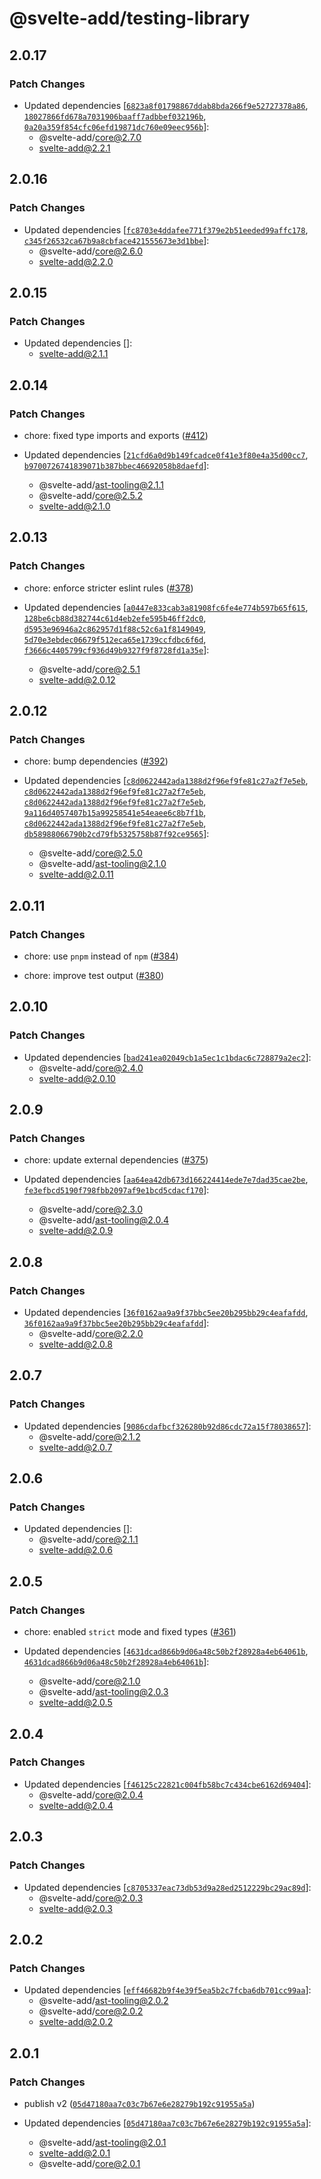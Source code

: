 # @svelte-add/testing-library

## 2.0.17

### Patch Changes

-   Updated dependencies [[`6823a8f01798867ddab8bda266f9e52727378a86`](https://github.com/svelte-add/svelte-add/commit/6823a8f01798867ddab8bda266f9e52727378a86), [`18027866fd678a7031906baaff7adbbef032196b`](https://github.com/svelte-add/svelte-add/commit/18027866fd678a7031906baaff7adbbef032196b), [`0a20a359f854cfc06efd19871dc760e09eec956b`](https://github.com/svelte-add/svelte-add/commit/0a20a359f854cfc06efd19871dc760e09eec956b)]:
    -   @svelte-add/core@2.7.0
    -   svelte-add@2.2.1

## 2.0.16

### Patch Changes

-   Updated dependencies [[`fc8703e4ddafee771f379e2b51eeded99affc178`](https://github.com/svelte-add/svelte-add/commit/fc8703e4ddafee771f379e2b51eeded99affc178), [`c345f26532ca67b9a8cbface421555673e3d1bbe`](https://github.com/svelte-add/svelte-add/commit/c345f26532ca67b9a8cbface421555673e3d1bbe)]:
    -   @svelte-add/core@2.6.0
    -   svelte-add@2.2.0

## 2.0.15

### Patch Changes

-   Updated dependencies []:
    -   svelte-add@2.1.1

## 2.0.14

### Patch Changes

-   chore: fixed type imports and exports ([#412](https://github.com/svelte-add/svelte-add/pull/412))

-   Updated dependencies [[`21cfd6a0d9b149fcadce0f41e3f80e4a35d00cc7`](https://github.com/svelte-add/svelte-add/commit/21cfd6a0d9b149fcadce0f41e3f80e4a35d00cc7), [`b9700726741839071b387bbec46692058b8daefd`](https://github.com/svelte-add/svelte-add/commit/b9700726741839071b387bbec46692058b8daefd)]:
    -   @svelte-add/ast-tooling@2.1.1
    -   @svelte-add/core@2.5.2
    -   svelte-add@2.1.0

## 2.0.13

### Patch Changes

-   chore: enforce stricter eslint rules ([#378](https://github.com/svelte-add/svelte-add/pull/378))

-   Updated dependencies [[`a0447e833cab3a81908fc6fe4e774b597b65f615`](https://github.com/svelte-add/svelte-add/commit/a0447e833cab3a81908fc6fe4e774b597b65f615), [`128be6cb88d382744c61d4eb2efe595b46ff2dc0`](https://github.com/svelte-add/svelte-add/commit/128be6cb88d382744c61d4eb2efe595b46ff2dc0), [`d5953e96946a2c862957d1f88c52c6a1f8149049`](https://github.com/svelte-add/svelte-add/commit/d5953e96946a2c862957d1f88c52c6a1f8149049), [`5d70e3ebdec06679f512eca65e1739ccfdbc6f6d`](https://github.com/svelte-add/svelte-add/commit/5d70e3ebdec06679f512eca65e1739ccfdbc6f6d), [`f3666c4405799cf936d49b9327f9f8728fd1a35e`](https://github.com/svelte-add/svelte-add/commit/f3666c4405799cf936d49b9327f9f8728fd1a35e)]:
    -   @svelte-add/core@2.5.1
    -   svelte-add@2.0.12

## 2.0.12

### Patch Changes

-   chore: bump dependencies ([#392](https://github.com/svelte-add/svelte-add/pull/392))

-   Updated dependencies [[`c8d0622442ada1388d2f96ef9fe81c27a2f7e5eb`](https://github.com/svelte-add/svelte-add/commit/c8d0622442ada1388d2f96ef9fe81c27a2f7e5eb), [`c8d0622442ada1388d2f96ef9fe81c27a2f7e5eb`](https://github.com/svelte-add/svelte-add/commit/c8d0622442ada1388d2f96ef9fe81c27a2f7e5eb), [`c8d0622442ada1388d2f96ef9fe81c27a2f7e5eb`](https://github.com/svelte-add/svelte-add/commit/c8d0622442ada1388d2f96ef9fe81c27a2f7e5eb), [`9a116d4057407b15a99258541e54eaee6c8b7f1b`](https://github.com/svelte-add/svelte-add/commit/9a116d4057407b15a99258541e54eaee6c8b7f1b), [`c8d0622442ada1388d2f96ef9fe81c27a2f7e5eb`](https://github.com/svelte-add/svelte-add/commit/c8d0622442ada1388d2f96ef9fe81c27a2f7e5eb), [`db58988066790b2cd79fb5325758b87f92ce9565`](https://github.com/svelte-add/svelte-add/commit/db58988066790b2cd79fb5325758b87f92ce9565)]:
    -   @svelte-add/core@2.5.0
    -   @svelte-add/ast-tooling@2.1.0
    -   svelte-add@2.0.11

## 2.0.11

### Patch Changes

-   chore: use `pnpm` instead of `npm` ([#384](https://github.com/svelte-add/svelte-add/pull/384))

-   chore: improve test output ([#380](https://github.com/svelte-add/svelte-add/pull/380))

## 2.0.10

### Patch Changes

-   Updated dependencies [[`bad241ea02049cb1a5ec1c1bdac6c728879a2ec2`](https://github.com/svelte-add/svelte-add/commit/bad241ea02049cb1a5ec1c1bdac6c728879a2ec2)]:
    -   @svelte-add/core@2.4.0
    -   svelte-add@2.0.10

## 2.0.9

### Patch Changes

-   chore: update external dependencies ([#375](https://github.com/svelte-add/svelte-add/pull/375))

-   Updated dependencies [[`aa64ea42db673d166224414ede7e7dad35cae2be`](https://github.com/svelte-add/svelte-add/commit/aa64ea42db673d166224414ede7e7dad35cae2be), [`fe3efbcd5190f798fbb2097af9e1bcd5cdacf170`](https://github.com/svelte-add/svelte-add/commit/fe3efbcd5190f798fbb2097af9e1bcd5cdacf170)]:
    -   @svelte-add/core@2.3.0
    -   @svelte-add/ast-tooling@2.0.4
    -   svelte-add@2.0.9

## 2.0.8

### Patch Changes

-   Updated dependencies [[`36f0162aa9a9f37bbc5ee20b295bb29c4eafafdd`](https://github.com/svelte-add/svelte-add/commit/36f0162aa9a9f37bbc5ee20b295bb29c4eafafdd), [`36f0162aa9a9f37bbc5ee20b295bb29c4eafafdd`](https://github.com/svelte-add/svelte-add/commit/36f0162aa9a9f37bbc5ee20b295bb29c4eafafdd)]:
    -   @svelte-add/core@2.2.0
    -   svelte-add@2.0.8

## 2.0.7

### Patch Changes

-   Updated dependencies [[`9086cdafbcf326280b92d86cdc72a15f78038657`](https://github.com/svelte-add/svelte-add/commit/9086cdafbcf326280b92d86cdc72a15f78038657)]:
    -   @svelte-add/core@2.1.2
    -   svelte-add@2.0.7

## 2.0.6

### Patch Changes

-   Updated dependencies []:
    -   @svelte-add/core@2.1.1
    -   svelte-add@2.0.6

## 2.0.5

### Patch Changes

-   chore: enabled `strict` mode and fixed types ([#361](https://github.com/svelte-add/svelte-add/pull/361))

-   Updated dependencies [[`4631dcad866b9d06a48c50b2f28928a4eb64061b`](https://github.com/svelte-add/svelte-add/commit/4631dcad866b9d06a48c50b2f28928a4eb64061b), [`4631dcad866b9d06a48c50b2f28928a4eb64061b`](https://github.com/svelte-add/svelte-add/commit/4631dcad866b9d06a48c50b2f28928a4eb64061b)]:
    -   @svelte-add/core@2.1.0
    -   @svelte-add/ast-tooling@2.0.3
    -   svelte-add@2.0.5

## 2.0.4

### Patch Changes

-   Updated dependencies [[`f46125c22821c004fb58bc7c434cbe6162d69404`](https://github.com/svelte-add/svelte-add/commit/f46125c22821c004fb58bc7c434cbe6162d69404)]:
    -   @svelte-add/core@2.0.4
    -   svelte-add@2.0.4

## 2.0.3

### Patch Changes

-   Updated dependencies [[`c8705337eac73db53d9a28ed2512229bc29ac89d`](https://github.com/svelte-add/svelte-add/commit/c8705337eac73db53d9a28ed2512229bc29ac89d)]:
    -   @svelte-add/core@2.0.3
    -   svelte-add@2.0.3

## 2.0.2

### Patch Changes

-   Updated dependencies [[`eff46682b9f4e39f5ea5b2c7fcba6db701cc99aa`](https://github.com/svelte-add/svelte-add/commit/eff46682b9f4e39f5ea5b2c7fcba6db701cc99aa)]:
    -   @svelte-add/ast-tooling@2.0.2
    -   @svelte-add/core@2.0.2
    -   svelte-add@2.0.2

## 2.0.1

### Patch Changes

-   publish v2 ([`05d47180aa7c03c7b67e6e28279b192c91955a5a`](https://github.com/svelte-add/svelte-add/commit/05d47180aa7c03c7b67e6e28279b192c91955a5a))

-   Updated dependencies [[`05d47180aa7c03c7b67e6e28279b192c91955a5a`](https://github.com/svelte-add/svelte-add/commit/05d47180aa7c03c7b67e6e28279b192c91955a5a)]:
    -   @svelte-add/ast-tooling@2.0.1
    -   svelte-add@2.0.1
    -   @svelte-add/core@2.0.1
